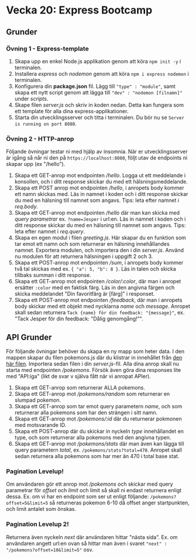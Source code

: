 # Vecka 20: Express Bootcamp

## Grunder

### Övning 1 - Express-template

1. Skapa upp en enkel Node.js applikation genom att köra ```npm init -y``` i terminalen.
2. Installera *express* och *nodemon* genom att köra ```npm i express nodemon``` i terminalen.
3. Konfigurera din **package.json** fil. Lägg till ```"type" : "module"```, samt skapa ett nytt script genom att lägga till ```"dev" : "nodemon [filnamn]"``` under *scripts*.
4. Skape filen *server.js* och skriv in koden nedan. Detta kan fungera som ett template för alla dina express-applikationer.
5. Starta din utvecklingsserver och titta i terminalen. Du bör nu se ```Server is running on port 8080```.

### Övning 2 - HTTP-anrop

Följande övningar testar ni med hjälp av insomnia. När er utvecklingsserver är igång så når ni den på ```https://localhost:8080```, följt utav de endpoints ni skapar upp (ex "/hello").

1. Skapa ett GET-anrop mot endpointen */hello*. Logga ut ett meddelande i konsollen, och i ditt response skickar du med ett hälsningsmeddelande.
2. Skapa ett POST anrop mot endpointen */hello*, i anropets body kommer ett namn skickas med. Läs in namnet i koden och i ditt response skickar du med en hälsning till namnet som angavs. Tips: leta efter namnet i *req.body*.
3. Skapa ett GET-anrop mot endpointen */hello* där man kan skicka med *query parametrar* ex. ```?name=Jesper``` i url:en. Läs in namnet i koden och i ditt response skickar du med en hälsning till namnet som angavs. Tips: leta efter namnet i *req.query*.
4. Skapa en egen modul i filen *greeting.js*. Här skapar du en funktion som tar emot ett namn och som returnerar en hälsning innehållandes namnet. Exportera modulen, och importera den i din *server.js*. Använd nu modulen för att returnera hälsningen i uppgift 2 och 3.
5. Skapa ett POST-anrop mot endpointen */sum*, i anropets body kommer två tal skickas med ex. ```{ "a": 5, "b": 8 }```. Läs in talen och skicka tillbaks summan i ditt response.
6. Skapa ett GET-anrop mot endpointen */color/:color*, där man i anropet ersätter ```:color``` med en faktisk färg. Läs in den angivna färgen och skicka meddelandet "Din favoritfärg är [färg]" i responset.
7. Skapa ett POST-anrop mot endpointen */feedback*, där man i anropets body skickar med ett objekt med nycklarna *name* och *message*. Anropet skall sedan returnera ```Tack {name} för din feedback: "{message}"```, ex. "Tack Jesper  för din feedback: "Dålig genomgång!"".

## API Grunder

För följande övningar behöver du skapa en ny mapp som heter data. I den mappen skapar du filen pokemons.js där du klistrar in innehållet från [den här filen](). Importera sedan filen i din *server.js*-fil. Alla dina anrop skall nu starta med endpointen */pokemons*.
Försök även göra dina responses lite med "API:iga" (likt de svar v själva fått när vi anropat APIer).

1. Skapa ett GET-anrop som returnerar ALLA pokemons.
2. Skapa ett GET-anrop mot */pokemons/random* som returnerar en slumpad pokemon.
3. Skapa ett GET-anrop som tar emot query parametern *name*, och som returnerar alla pokemons som har den strängen i sitt namn.
4. Skapa ett GET-anrop mot */pokemons/:id* där du returnerar pokmonen med motsvarande ID.
5. Skapa ett POST-anrop där du skickar in nyckeln *type* innehållandet en type, och som returnerar alla pokemons med den angivna typen.
6. Skapa ett GET-anrop mot */pokemons/stats* där man även kan lägga till query parametern *total*, ex. ```/pokemons/stats?total=470```. Anropet skall sedan returnera alla pokemons som har mer än 470 i total base stat.

### Pagination Levelup!

Om användaren gör ett anrop mot */pokemons* och skickar med query parametrar för *offset* och *limit* och limit så skall ni endast returnera enligt dessa. Ex. om vi har en endpoint som ser ut enligt följande: ```/pokemons?offset=5&limit=5``` så returneras pokemon 6-10 då offset anger startpunkten, och limit antalet som önskas.

### Pagination Levelup 2!

Returnera även nyckeln *next* där användaren hittar "nästa sida". Ex. om användaren angett url:en ovan så hittar man även i svaret ```"next" : "/pokemons?offset=10&limit=5"``` osv. 
